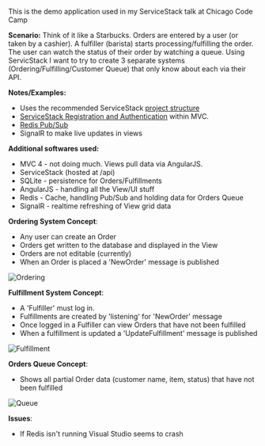 This is the demo application used in my ServiceStack talk at Chicago Code Camp

**Scenario:**
Think of it like a Starbucks. Orders are entered by a user (or taken by a cashier).
A fulfiller (barista) starts processing/fulfilling the order. The user can watch the status of their order by watching a queue. Using ServicStack I want to try to create 3 separate systems (Ordering/Fulfilling/Customer Queue) that only know about each via their API.

**Notes/Examples:**  

* Uses the recommended ServiceStack [project structure](https://github.com/ServiceStack/ServiceStack/wiki/Physical-project-structure) 
* [ServiceStack Registration and Authentication](https://github.com/ServiceStack/ServiceStack/wiki/Authentication-and-authorization) within MVC. 
* [Redis Pub/Sub](https://github.com/ServiceStack/ServiceStack.Redis/wiki/RedisPubSub)
* SignalR to make live updates in views

**Additional softwares used:**

- MVC 4 - not doing much. Views pull data via AngularJS.
- ServiceStack (hosted at /api)
- SQLite - persistence for Orders/Fulfillments
- AngularJS - handling all the View/UI stuff
- Redis - Cache, handling Pub/Sub and holding data for Orders Queue
- SignalR - realtime refreshing of View grid data

**Ordering System Concept**:

- Any user can create an Order 
- Orders get written to the database and displayed in the View
- Orders are not editable (currently)
- When an Order is placed a 'NewOrder' message is published

![Ordering](https://raw.github.com/paaschpa/ordersDemo/master/orders.jpg)

**Fulfillment System Concept**:

- A 'Fulfiller' must log in. 
- Fulfillments are created by 'listening' for 'NewOrder' message
- Once logged in a Fulfiller can view Orders that have not been fulfilled
- When a fulfillment is updated a 'UpdateFulfillment' message is published

![Fulfillment](https://raw.github.com/paaschpa/ordersDemo/master/fulfillment.jpg)

**Orders Queue Concept**:

- Shows all partial Order data (customer name, item, status) that have not been fulfilled

![Queue](https://raw.github.com/paaschpa/ordersDemo/master/queue.jpg)

**Issues**: 
- If Redis isn't running Visual Studio seems to crash

